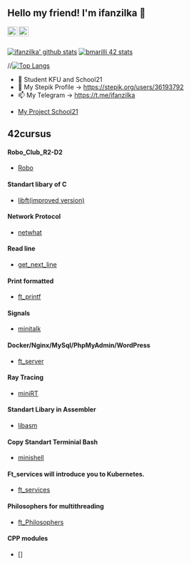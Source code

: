 ## Hello my friend! I'm ifanzilka 👋

</a>
<a href="https://github.com/ifanzilka">
	<img align="left" alt="Pawan's Github" width="22px" src="https://cdn.jsdelivr.net/npm/simple-icons@v3/icons/github.svg" />
</a>
<a href="https://t.me/ifanzilka">
	<img align="left" alt="Pawan's Telegram" width="22px" src="https://cdn.jsdelivr.net/npm/simple-icons@v3/icons/telegram.svg" />
<br/>
<br/>
	
[![ifanzilka' github stats](https://github-readme-stats.vercel.app/api?username=ifanzilka&show_icons=true&theme=dark&bg_color=ffffff&text_color=000000&title_color=000000)](https://github.com/anuraghazra/github-readme-stats)
[![bmarilli 42 stats](https://badge42.herokuapp.com/api/stats/bmarilli?privacyEmail=true)](https://github.com/JaeSeoKim/badge42)

//[![Top Langs](https://github-readme-stats.vercel.app/api/top-langs/?username=ifanzilka&layout=compact)](https://github.com/anuraghazra/github-readme-stats)

- 🔭 Student KFU and School21
- 🌱 My Stepik Profile -> https://stepik.org/users/36193792
- 📫 My Telegram -> https://t.me/ifanzilka

* [My Project School21](https://github.com/ifanzilka/My_Project_School21)

## 42cursus
#### Robo_Club_R2-D2
* [Robo](https://github.com/ifanzilka/Robo_R2-D2)
#### Standart libary of C 
 * [libft(improved version)](https://github.com/ifanzilka/libft)
#### Network Protocol
* [netwhat](https://github.com/ifanzilka/netwhat)
#### Read line
* [get_next_line](https://github.com/ifanzilka/get_next_line)
#### Print formatted
* [ft_printf](https://github.com/ifanzilka/ft_printf)
	
#### Signals 
* [minitalk](https://github.com/ifanzilka/minitalk)	
#### Docker/Nginx/MySql/PhpMyAdmin/WordPress
* [ft_server](https://github.com/ifanzilka/ft_server)
#### Ray Tracing
* [miniRT](https://github.com/ifanzilka/miniRT)
#### Standart Libary in Assembler
* [libasm](https://github.com/ifanzilka/libasm)
#### Copy Standart Terminial Bash
* [minishell](https://github.com/ifanzilka/minishell)
#### Ft_services will introduce you to Kubernetes. 
* [ft_services](https://github.com/ifanzilka/ft_services)
#### Philosophers for multithreading
* [ft_Philosophers](https://github.com/ifanzilka/Philosophers)
	
#### CPP modules
* []	
